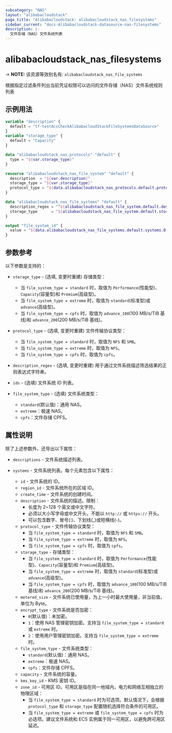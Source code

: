 ```yaml
---
subcategory: "NAS"
layout: "alibabacloudstack"
page_title: "Alibabacloudstack: alibabacloudstack_nas_filesystems"
sidebar_current: "docs-Alibabacloudstack-datasource-nas-filesystems"
description: |- 
  文件存储（NAS）文件系统列表
---
```


# alibabacloudstack_nas_filesystems
-> **NOTE:** 该资源等效别名有: `alibabacloudstack_nas_file_systems`

根据指定过滤条件列出当前凭证权限可以访问的文件存储（NAS）文件系统规则列表

## 示例用法

```terraform
variable "description" {
  default = "tf-testAccCheckAlibabacloudStackFileSystemsDataSource"
}
variable "storage_type" {
  default = "Capacity"
}

data "alibabacloudstack_nas_protocols" "default" {
  type = "${var.storage_type}"
}

resource "alibabacloudstack_nas_file_system" "default" {
  description  = "${var.description}"
  storage_type = "${var.storage_type}"
  protocol_type = "${data.alibabacloudstack_nas_protocols.default.protocols.0}"
}

data "alibabacloudstack_nas_file_systems" "default" {
  description_regex = "^${alibabacloudstack_nas_file_system.default.description}"
  storage_type      = "${alibabacloudstack_nas_file_system.default.storage_type}"
}

output "file_system_id" {
  value = "${data.alibabacloudstack_nas_file_systems.default.systems.0.id}"
}
```

## 参数参考

以下参数是支持的：

* `storage_type` - (选填, 变更时重建) 存储类型：
  * 当 `file_system_type = standard` 时，取值为 `Performance`(性能型)、`Capacity`(容量型)和 `Premium`(高级型)。
  * 当 `file_system_type = extreme` 时，取值为 `standard`(标准型)或 `advance`(高级型)。
  * 当 `file_system_type = cpfs` 时，取值为 `advance_100`(100 MB/s/TiB 基线)和 `advance_200`(200 MB/s/TiB 基线)。

* `protocol_type` - (选填, 变更时重建) 文件传输协议类型：
  * 当 `file_system_type = standard` 时，取值为 `NFS` 和 `SMB`。
  * 当 `file_system_type = extreme` 时，取值为 `NFS`。
  * 当 `file_system_type = cpfs` 时，取值为 `cpfs`。

* `description_regex` - (选填, 变更时重建) 用于通过文件系统描述筛选结果的正则表达式字符串。

* `ids` - (选填) 文件系统 ID 列表。

* `file_system_type` - (选填) 文件系统类型：
  * `standard`(默认值)：通用 NAS。
  * `extreme`：极速 NAS。
  * `cpfs`：文件存储 CPFS。

## 属性说明

除了上述参数外，还导出以下属性：

* `descriptions` - 文件系统描述列表。

* `systems` - 文件系统列表。每个元素包含以下属性：
  * `id` - 文件系统的 ID。
  * `region_id` - 文件系统所在的区域 ID。
  * `create_time` - 文件系统的创建时间。
  * `description` - 文件系统的描述。限制：
    * 长度为 2~128 个英文或中文字符。
    * 必须以大小写字母或中文开头，不能以 `http://` 或 `https://` 开头。
    * 可以包含数字、冒号(:)、下划线(_)或短横线(-)。
  * `protocol_type` - 文件传输协议类型：
    * 当 `file_system_type = standard` 时，取值为 `NFS` 和 `SMB`。
    * 当 `file_system_type = extreme` 时，取值为 `NFS`。
    * 当 `file_system_type = cpfs` 时，取值为 `cpfs`。
  * `storage_type` - 存储类型：
    * 当 `file_system_type = standard` 时，取值为 `Performance`(性能型)、`Capacity`(容量型)和 `Premium`(高级型)。
    * 当 `file_system_type = extreme` 时，取值为 `standard`(标准型)或 `advance`(高级型)。
    * 当 `file_system_type = cpfs` 时，取值为 `advance_100`(100 MB/s/TiB 基线)和 `advance_200`(200 MB/s/TiB 基线)。
  * `metered_size` - 文件系统已使用量，为上一小时最大使用量，非当前值，单位为 Byte。
  * `encrypt_type` - 文件系统是否加密：
    * `0`(默认值)：未加密。
    * `1`：使用 NAS 管理密钥加密。支持当 `file_system_type = standard` 或 `extreme` 时。
    * `2`：使用用户管理密钥加密。支持当 `file_system_type = extreme` 时。
  * `file_system_type` - 文件系统类型：
    * `standard`(默认值)：通用 NAS。
    * `extreme`：极速 NAS。
    * `cpfs`：文件存储 CPFS。
  * `capacity` - 文件系统的容量。
  * `kms_key_id` - KMS 密钥 ID。
  * `zone_id` - 可用区 ID。可用区是指在同一地域内，电力和网络互相独立的物理区域：
    * 当 `file_system_type = standard` 时为可选项。默认情况下，会根据 `protocol_type` 和 `storage_type` 配置随机选择符合条件的可用区。
    * 当 `file_system_type = extreme` 或 `file_system_type = cpfs` 时为必选项。建议文件系统和 ECS 实例属于同一可用区，以避免跨可用区延迟。